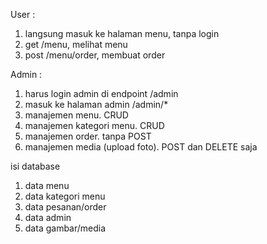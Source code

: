 User :
1. langsung masuk ke halaman menu, tanpa login
2. get /menu, melihat menu
3. post /menu/order, membuat order

Admin :
1. harus login admin di endpoint /admin
2. masuk ke halaman admin /admin/*
3. manajemen menu. CRUD
4. manajemen kategori menu. CRUD
5. manajemen order. tanpa POST
6. manajemen media (upload foto). POST dan DELETE saja

isi database
1. data menu
2. data kategori menu
3. data pesanan/order
4. data admin
5. data gambar/media

